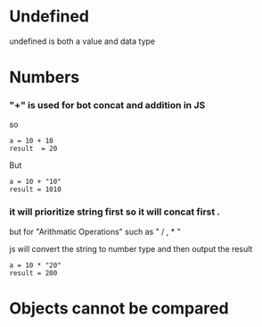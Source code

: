 # Undefined
undefined is both a value and data type

# Numbers

### "+" is used for bot concat and addition in JS
so 
```
a = 10 + 10
result  = 20 
```
But
```
a = 10 + "10"
result = 1010 
```
### it will prioritize string first so it will concat first .

but for "Arithmatic Operations" such as " / , * " 

js will convert the string to number type and then output the result
```
a = 10 * "20"
result = 200
```

# Objects cannot be compared